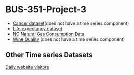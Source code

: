 # BUS-351-Project-3
* [Cancer dataset](https://drive.google.com/drive/u/0/folders/1RckOAqV-mExkvbyiuKut4fMr4zYB5aZm)(does not have a time series component)
* [Life expectancy dataset](https://drive.google.com/drive/u/0/folders/1A-sIud0IX6EqRh9hBZcLRnDLa_eX7hEO)
* [NC Natural Gas Consumption Data](https://drive.google.com/drive/u/0/folders/1gljT4ixNMmetrQeyRBOrx2M3-INVIdUc)
* [Wine Quality](https://drive.google.com/drive/u/0/folders/15X5AEATwFT22t6ubI-uZu7-e2hvberS3) (does not have a time series component)
## Other Time series Datasets
[Daily website visitors](https://github.com/srujanarao/BUS-351-Project-3/tree/main/Datasets/Timeseries%20datasets) 

